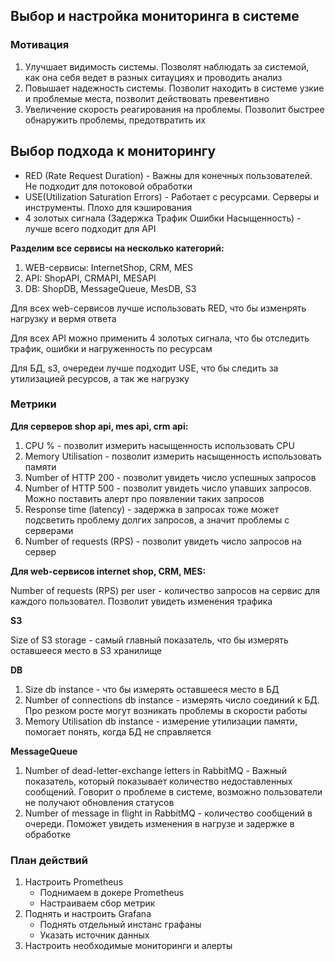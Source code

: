 ## Выбор и настройка мониторинга в системе

### Мотивация
1. Улучшает видимость системы. Позволят наблюдать за системой, как она себя ведет в разных ситауциях и проводить анализ
2. Повышает надежность системы. Позволит находить в системе узкие и проблемые места, позволит действовать превентивно
3. Увеличение скорость реагирования на проблемы. Позволит быстрее обнаружить проблемы, предотвратить их

## Выбор подхода к мониторингу
- RED (Rate Request Duration) - Важны для конечных пользователей. Не подходит для потоковой обработки
- USE(Utilization Saturation Errors) - Работает с ресурсами. Серверы и инструменты. Плохо для кэширования
- 4 золотых сигнала (Задержка Трафик Ошибки Насыщенность) - лучше всего подходит для API

**Разделим все сервисы на несколько категорий:**
1. WEB-сервисы: InternetShop, CRM, MES
2. API: ShopAPI, CRMAPI, MESAPI
3. DB: ShopDB, MessageQueue, MesDB, S3

Для всех web-сервисов лучше использовать RED, что бы изменрять нагрузку и вермя ответа

Для всех API можно применить 4 золотых сигнала, что бы отследить трафик, ошибки и нагруженность по ресурсам

Для БД, s3, очередеи лучше подходит USE, что бы следить за утилизацией ресурсов, а так же нагрузку

### Метрики
**Для серверов shop api, mes api, crm api:**
1. CPU % - позволит измерить насыщенность использовать CPU
2. Memory Utilisation - позволит измерить насыщенность использовать памяти
3. Number of HTTP 200 - позволит увидеть число успешных запросов
4. Number of HTTP 500  - позволит увидеть число упавших запросов. Можно поставить алерт про появлении таких запросов
5. Response time (latency) - задержка в запросах тоже может подсветить проблему долгих запросов, а значит проблемы с серверами
6. Number of requests (RPS) - позволит увидеть число запросов на сервер

**Для web-сервисов internet shop, CRM, MES:**

Number of requests (RPS) per user - количество запросов на сервис для каждого пользовател. Позволит увидеть изменения трафика

**S3**

Size of S3 storage - самый главный показатель, что бы измерять оставшееся место в S3 хранилище

**DB**
1. Size db instance - что бы измерять оставшееся место в БД
2. Number of connections db instance - измерять число соединий к БД. Про резком росте могут возникать проблемы в скорости работы
3. Memory Utilisation db instance - измерение утилизации памяти, помогает понять, когда БД не справляется

**MessageQueue**
1. Number of dead-letter-exchange letters in RabbitMQ - Важный показатель, который показывает количество недоставленных сообщений. Говорит о проблеме в системе, возможно пользователи не получают обновления статусов
2. Number of message in flight in RabbitMQ - количество сообщений в очереди. Поможет увидеть изменения в нагрузе и задержке в обработке

### План действий
1. Настроить Prometheus
	- Поднимаем в докере Prometheus
	- Настраиваем сбор метрик
2. Поднять и настроить Grafana
	- Поднять отдельный инстанс графаны
	- Указать источник данных
3. Настроить необходимые мониторинги и алерты